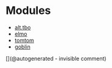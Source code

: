 
# Modules

* [alt.tbo](/retired/alt.tbo/)
* [elmo](/elmo/)
* [tomtom](/retired/tomtom/)
* [goblin](/goblin/)


[](@autogenerated - invisible comment)